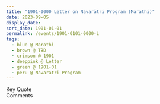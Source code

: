 ```yaml
---
title: "1901-0000 Letter on Navarātri Program (Marathi)"
date: 2023-09-05
display_date: 
sort_date: 1901-01-01
permalink: /events/1901-0101-0000-i
tags:
  - blue @ Marathi
  - brown @ TBD
  - crimson @ 1901
  - deeppink @ Letter
  - green @ 1901-01
  - peru @ Navaratri Program  
---
```


<wave-list>
  <list-title color="green" width="75">Key Quote</list-title>
  <list-item color="BlanchedAlmond"  width="200"></list-item>
  <list-item color="Lavender"></list-item>
  <list-item color="BlanchedAlmond"></list-item>
</wave-list>

<br>

<wave-list>
  <list-title color="green" width="75">Comments</list-title>
  <list-item color="BlanchedAlmond"  width="200"></list-item>
  <list-item color="Lavender"></list-item>
  <list-item color="BlanchedAlmond"></list-item>
</wave-list>